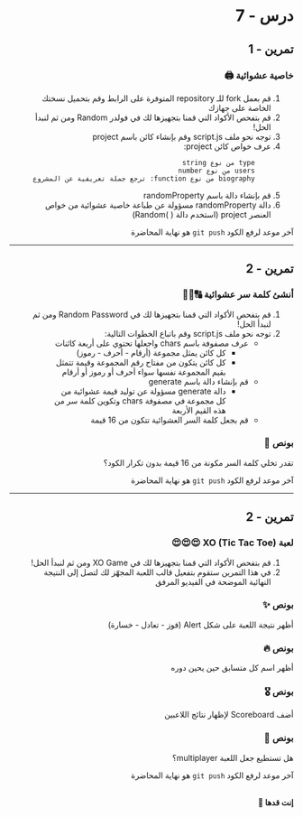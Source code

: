 <div dir="rtl">

# درس - 7

## تمرين - 1

### خاصية عشوائية 🖨

<div dir="rtl">
<ol>
<li>  قم بعمل fork للـ repository المتوفرة على الرابط وقم بتحميل نسختك الخاصة على جهازك
<li>  قم بتفحص الأكواد التي قمنا بتجهيزها لك في فولدر Random ومن ثم لنبدأ الحل!
<li>  توجه نحو ملف script.js وقم بإنشاء كائن باسم project
<li>  عرف خواص كائن project:

        type من نوع string
        users من نوع number
        biography من نوع function: ترجع جملة تعريفية عن المشروع

<li>  قم بإنشاء دالة باسم randomProperty
<li>  دالة randomProperty مسؤولة عن طباعة خاصية عشوائية من خواص العنصر project (استخدم دالة ( )Random)
</ol>
</div>

آخر موعد لرفع الكود `git push` هو نهاية المحاضرة

<hr>

## تمرين - 2

### أنشئ كلمة سر عشوائية 🔠🔡🔢

<div dir="rtl">
<ol>
<li> قم بتفحص الأكواد التي قمنا بتجهيزها لك في Random Password ومن ثم لنبدأ الحل!
<li> توجه نحو ملف script.js وقم باتباع الخطوات التالية:

<ul>
<li> عرف مصفوفة باسم chars واجعلها تحتوي على أربعة كائنات

- كل كائن يمثل مجموعة (أرقام - أحرف - رموز)
- كل كائن يتكون من مفتاح رقم المجموعة وقيمة تتمثل بقيم المجموعة نفسها سواء أحرف أو رموز أو أرقام

<li> قم بإنشاء دالة باسم generate

- دالة generate مسؤولة عن توليد قيمة عشوائية من كل مجموعة في مصفوفة chars وتكوين كلمة سر من هذه القيم الأربعة

<li> قم بجعل كلمة السر العشوائية تتكون من 16 قيمة
</ul>
</ol>
</div>

### بونص 👑

تقدر تخلي كلمة السر مكونة من 16 قيمة بدون تكرار الكود؟

آخر موعد لرفع الكود `git push` هو نهاية المحاضرة

<hr>

## تمرين - 2

### لعبة XO (Tic Tac Toe) 😍😍😍

<div dir="rtl">
<ol>
<li> قم بتفحص الأكواد التي قمنا بتجهيزها لك في XO Game ومن ثم لنبدأ الحل!
<li> في هذا التمرين ستقوم بتفعيل قالب اللعبة المجهّز لك لتصل إلى النتيجة النهائية الموضحة في الفيديو المرفق
</ol>
</div>

### بونص ✨

أظهر نتيجة اللعبة على شكل Alert (فوز - تعادل - خسارة)

### بونص 🔥

أظهر اسم كل متسابق حين يحين دوره

### بونص 🎖

أضف Scoreboard لإظهار نتائج اللاعبين

### بونص 👑

هل تستطيع جعل اللعبة multiplayer؟

آخر موعد لرفع الكود `git push` هو نهاية المحاضرة

<br>
<b>إنت قدها 💪</b>

</div>
